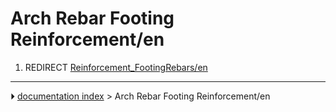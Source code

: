 # Arch Rebar Footing Reinforcement/en
1.  REDIRECT [Reinforcement_FootingRebars/en](Reinforcement_FootingRebars/en.md)



---
⏵ [documentation index](../README.md) > Arch Rebar Footing Reinforcement/en
